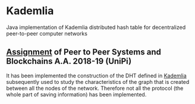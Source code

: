 # Kademlia
Java implementation of Kademlia distributed hash table for decentralized peer-to-peer computer networks

## [Assignment](https://elearning.di.unipi.it/mod/assign/view.php?id=6189) of Peer to Peer Systems and Blockchains A.A. 2018-19 (UniPi)
It has been implemented the construction of the DHT defined in [Kademlia](https://pdos.csail.mit.edu/~petar/papers/maymounkov-kademlia-lncs.pdf) subsequently used to study the characteristics of the graph that is created between all the nodes of the network. Therefore not all the protocol (the whole part of saving information) has been implemented.
